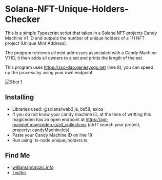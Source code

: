 # Solana-NFT-Unique-Holders-Checker 
This is a simple Typescript script that takes in a Solana NFT projects Candy Machine V1 ID and outputs the number of unique holders of a 1/1 NFT project (Unique Mint Address).

The program retrieves all mint addresses associated with a Candy Machine V1 ID, it then adds all owners to a set and prints the length of the set.

This program uses https://ssc-dao.genesysgo.net (line 8), you can speed up the process by using your own endpoint.

![Shot 1](https://imgur.com/z80lvRp.png) 

## Installing

* Libraries used: @solana/web3.js, bs58, axios
* If you do not know your candy machine ID, at the time of writting this magiceden has an open endpoint at https://api-mainnet.magiceden.io/all_collections (ctrl f search your project, property: candyMachineIds)
* Paste your Candy Machine ID on line 19
* Run using: ts-node unique_holders.ts

## Find Me

- [williamambrozic.info](https://williamambrozic.info)
- [Twitter](https://twitter.com/WilliamAmbrozic)


